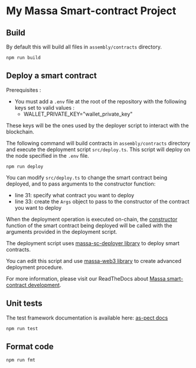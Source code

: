 # My Massa Smart-contract Project

## Build

By default this will build all files in `assembly/contracts` directory.

```shell
npm run build
```

## Deploy a smart contract

Prerequisites :

- You must add a `.env` file at the root of the repository with the following keys set to valid values :
  - WALLET_PRIVATE_KEY="wallet_private_key"

These keys will be the ones used by the deployer script to interact with the blockchain.

The following command will build contracts in `assembly/contracts` directory and execute the deployment script
`src/deploy.ts`. This script will deploy on the node specified in the `.env` file.

```shell
npm run deploy
```

You can modify `src/deploy.ts` to change the smart contract being deployed, and to pass arguments to the constructor
function:

- line 31: specify what contract you want to deploy
- line 33: create the `Args` object to pass to the constructor of the contract you want to deploy

When the deployment operation is executed on-chain, the
[constructor](https://github.com/massalabs/massa-sc-toolkit/blob/main/packages/sc-project-initializer/commands/init/assembly/contracts/main.ts#L14)
function of the smart contract being deployed will
be called with the arguments provided in the deployment script.

The deployment script uses [massa-sc-deployer library](https://www.npmjs.com/package/@massalabs/massa-sc-deployer)
to deploy smart contracts.

You can edit this script and use [massa-web3 library](https://www.npmjs.com/package/@massalabs/massa-web3)
to create advanced deployment procedure.

For more information, please visit our ReadTheDocs about
[Massa smart-contract development](https://docs.massa.net/en/latest/web3-dev/smart-contracts.html).

## Unit tests

The test framework documentation is available here: [as-pect docs](https://as-pect.gitbook.io/as-pect)

```shell
npm run test
```

## Format code

```shell
npm run fmt
```
